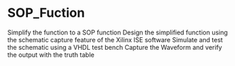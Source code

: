 # SOP_Fuction
Simplify the function to a SOP function Design the simplified function using the schematic capture feature of the Xilinx ISE software Simulate and test the schematic using a VHDL test bench Capture the Waveform and verify the output with the truth table
